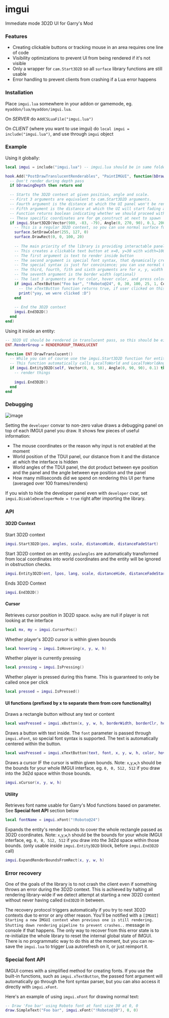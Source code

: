 # imgui
Immediate mode 3D2D UI for Garry's Mod

### Features

- Creating clickable buttons or tracking mouse in an area requires one line of code
- Visibility optimizations to prevent UI from being rendered if it's not visible
- Only a wrapper for `cam.Start3D2D` so all `surface` library functions are still usable
- Error handling to prevent clients from crashing if a Lua error happens

### Installation

Place `imgui.lua` somewhere in your addon or gamemode, eg. `myaddon/lua/myaddon/imgui.lua`.

On _SERVER_ do `AddCSLuaFile("imgui.lua")`

On _CLIENT_ (where you want to use imgui) do `local imgui = include("imgui.lua")`, and use through `imgui` object

### Example

Using it globally:
```lua
local imgui = include("imgui.lua") -- imgui.lua should be in same folder and AddCSLuaFile'd

hook.Add("PostDrawTranslucentRenderables", "PaintIMGUI", function(bDrawingSkybox, bDrawingDepth)
  -- Don't render during depth pass
  if bDrawingDepth then return end

  -- Starts the 3D2D context at given position, angle and scale.
  -- First 3 arguments are equivalent to cam.Start3D2D arguments.
  -- Fourth argument is the distance at which the UI panel won't be rendered anymore
  -- Fifth argument is the distance at which the UI will start fading away
  -- Function returns boolean indicating whether we should proceed with the rendering, hence the if statement
  -- These specific coordinates are for gm_construct at next to spawn
  if imgui.Start3D2D(Vector(980, -83, -79), Angle(0, 270, 90), 0.1, 200, 150) then
    -- This is a regular 3D2D context, so you can use normal surface functions to draw things
    surface.SetDrawColor(255, 127, 0)
    surface.DrawRect(0, 0, 100, 20)
    
    -- The main priority of the library is providing interactable panels
    -- This creates a clickable text button at x=0, y=30 with width=100, height=25
    -- The first argument is text to render inside button
    -- The second argument is special font syntax, that dynamically creates font "Roboto" at size 24
    -- The special syntax is just for convinience; you can use normal Garry's Mod font names in place
    -- The third, fourth, fith and sixth arguments are for x, y, width and height
    -- The seventh argument is the border width (optional)
    -- The last 3 arguments are for color, hover color, and press color (optional)
    if imgui.xTextButton("Foo bar", "!Roboto@24", 0, 30, 100, 25, 1, Color(255,255,255), Color(0,0,255), Color(255,0,0)) then
      -- the xTextButton function returns true, if user clicked on this area during this frame
      print("yay, we were clicked :D")
    end
  
    -- End the 3D2D context
    imgui.End3D2D()
  end
end)
```

Using it inside an entity:
```lua
-- 3D2D UI should be rendered in translucent pass, so this should be either TRANSLUCENT or BOTH
ENT.RenderGroup = RENDERGROUP_TRANSLUCENT

function ENT:DrawTranslucent()
  -- While you can of course use the imgui.Start3D2D function for entities, IMGUI has some special syntax
  -- This function automatically calls LocalToWorld and LocalToWorldAngles respectively on position and angles 
  if imgui.Entity3D2D(self, Vector(0, 0, 50), Angle(0, 90, 90), 0.1) then
    -- render things
    
    imgui.End3D2D()
  end
end
```

### Debugging

![image](https://i.imgur.com/1KWwo57.png)

Setting the `developer` convar to non-zero value draws a debugging panel on top of each IMGUI panel you draw. It shows few pieces of useful information:
- The mouse coordinates or the reason why input is not enabled at the moment
- World position of the TDUI panel, our distance from it and the distance at which the interface is hidden
- World angles of the TDUI panel, the dot product between eye position and the panel and the angle between eye position and the panel
- How many milliseconds did we spend on rendering this UI per frame (averaged over 100 frames/renders)

If you wish to hide the developer panel even with `developer` cvar, set `imgui.DisableDeveloperMode = true` right after importing the library.

### API

#### 3D2D Context
Start 3D2D context 
```lua
imgui.Start3D2D(pos, angles, scale, distanceHide, distanceFadeStart)
```

Start 3D2D context on an entity. `pos`/`angles` are automatically transformed from local coordinates into world coordinates and the entity will be ignored in obstruction checks.

```lua
imgui.Entity3D2D(ent, lpos, lang, scale, distanceHide, distanceFadeStart)
```

Ends 3D2D Context
```lua
imgui.End3D2D()
```

#### Cursor
Retrieves cursor position in 3D2D space. `mx`/`my` are null if player is not looking at the interface
```lua
local mx, my = imgui.CursorPos()
```

Whether player's 3D2D cursor is within given bounds
```lua
local hovering = imgui.IsHovering(x, y, w, h)
```

Whether player is currently pressing
```lua
local pressing = imgui.IsPressing()
```

Whether player is pressed during this frame. This is guaranteed to only be called once per click
```lua
local pressed = imgui.IsPressed()
```

#### UI functions (prefixed by x to separate them from core functionality)

Draws a rectangle button without any text or content
```lua
local wasPressed = imgui.xButton(x, y, w, h, borderWidth, borderClr, hoverClr, pressColor)
```

Draws a button with text inside. The `font` parameter is passed through `imgui.xFont`, so special font syntax is supported.
The text is automatically centered within the button.
```lua
local wasPressed = imgui.xTextButton(text, font, x, y, w, h, color, hoverColor, pressColor)
```

Draws a cursor IF the cursor is within given bounds. Note: `x`,`y`,`w`,`h` should be the bounds for your whole IMGUI interface, eg. `0, 0, 512, 512` if you draw into the 3d2d space within those bounds.
```lua
imgui.xCursor(x, y, w, h)
```

#### Utility
Retrieves font name usable for Garry's Mod functions based on parameter. See __Special font API__ section below
```lua
local fontName = imgui.xFont("!Roboto@24")
```

Expands the entity's render bounds to cover the whole rectangle passed as 3D2D coordinates. Note: `x`,`y`,`w`,`h` should be the bounds for your whole IMGUI interface, eg. `0, 0, 512, 512` if you draw into the 3d2d space within those bounds.
(only usable inside `imgui.Entity3D2D` block, before `imgui.End3D2D` call)
```lua
imgui.ExpandRenderBoundsFromRect(x, y, w, h)
```

### Error recovery

One of the goals of the library is to not crash the client even if something throws an error during the 3D2D context. This is achieved by halting all rendering library-wide if we detect attempt at starting a new 3D2D context without never having called `End3D2D` in between.

The recovery protocol triggers automatically if you try to nest 3D2D contexts due to error or any other reason. You'll be notified with a `[IMGUI] Starting a new IMGUI context when previous one is still rendering. Shutting down rendering pipeline to prevent crashes..` message in console if that happens. The only way to recover from this error state is to re-initialize the whole library to reset the internal global state of IMGUI. There is no programmatic way to do this at the moment, but you can re-save the `imgui.lua` to trigger Lua autorefresh on it, or just reimport it.

### Special font API

IMGUI comes with a simplified method for creating fonts. If you use the built-in functions, such as `imgui.xTextButton`, the passed font argument will automatically go through the font syntax parser, but you can also access it directly with `imgui.xFont`.

Here's an example of using `imgui.xFont` for drawing normal text:
```lua
-- Draw 'Foo bar' using Roboto font at font size 30 at 0, 0
draw.SimpleText("Foo bar", imgui.xFont("!Roboto@30"), 0, 0)
```
